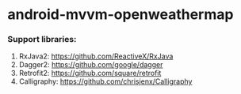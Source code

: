 # android-mvvm-openweathermap
### Support libraries:
1. RxJava2: https://github.com/ReactiveX/RxJava
2. Dagger2: https://github.com/google/dagger
3. Retrofit2: https://github.com/square/retrofit
4. Calligraphy: https://github.com/chrisjenx/Calligraphy
